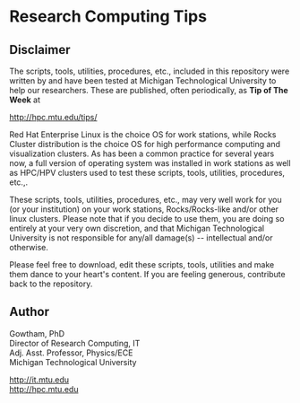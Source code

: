 Research Computing Tips
===   

Disclaimer     
----------    

The scripts, tools, utilities, procedures, etc., included in this repository were written by and have been tested at Michigan Technological University to help our researchers. These are published, often periodically, as **Tip of The Week** at   

  http://hpc.mtu.edu/tips/    

Red Hat Enterprise Linux is the choice OS for work stations, while Rocks Cluster distribution is the choice OS for high performance computing and visualization clusters. As has been a common practice for several years now, a full version of operating system was installed in work stations as well as HPC/HPV clusters used to test these scripts, tools, utilities, procedures, etc.,.  

These scripts, tools, utilities, procedures, etc., may very well work for you (or your institution) on your work stations, Rocks/Rocks-like and/or other linux clusters. Please note that if you decide to use them, you are doing so entirely at your very own discretion, and that Michigan Technological University is not responsible for any/all damage(s) -- intellectual and/or otherwise.      

Please feel free to download, edit these scripts, tools, utilities and make them dance to your heart's content. If you are feeling generous, contribute back to the repository.     



Author
----------    

Gowtham, PhD    
Director of Research Computing, IT       
Adj. Asst. Professor, Physics/ECE     
Michigan Technological University    

http://it.mtu.edu   
http://hpc.mtu.edu   

